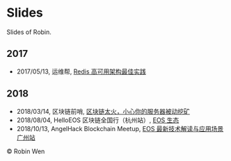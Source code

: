 # Slides

Slides of Robin.

## 2017

* 2017/05/13, 运维帮, [Redis 高可用架构最佳实践](https://dbarobin.com/2017/05/27/ha-of-redis)

## 2018

* 2018/03/14, 区块链前哨, [区块链太火，小心你的服务器被动挖矿](https://dbarobin.com/2018/03/08/blockchain-crack-mining)
* 2018/08/04, HelloEOS 区块链全国行（杭州站）, [EOS 生态](https://mp.weixin.qq.com/s/ZWg7c6kDoyHMzVuPeO9FFA)
* 2018/10/13, AngelHack Blockchain Meetup, [EOS 最新技术解读与应用场景广州站](http://www.huodongxing.com/event/6461158351400)

© Robin Wen
